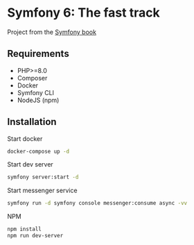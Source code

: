 # Symfony 6: The fast track

Project from the [Symfony book](https://symfony.com/doc/6.0/the-fast-track/en/index.html)

## Requirements

* PHP>=8.0
* Composer
* Docker
* Symfony CLI
* NodeJS (npm)

## Installation

Start docker

```bash
docker-compose up -d
```

Start dev server

```bash
symfony server:start -d
```

Start messenger service

```bash
symfony run -d symfony console messenger:consume async -vv
```

NPM

```bash
npm install
npm run dev-server
```